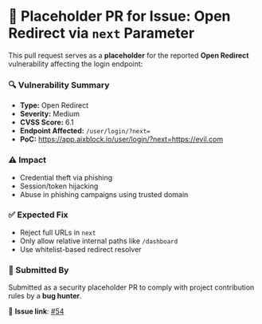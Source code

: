 # 📎 Placeholder PR for Issue: Open Redirect via `next` Parameter

This pull request serves as a **placeholder** for the reported **Open Redirect** vulnerability affecting the login endpoint:

### 🔍 Vulnerability Summary

- **Type:** Open Redirect
- **Severity:** Medium
- **CVSS Score:** 6.1
- **Endpoint Affected:** `/user/login/?next=`
- **PoC:** https://app.aixblock.io/user/login/?next=https://evil.com

### ⚠️ Impact

- Credential theft via phishing
- Session/token hijacking
- Abuse in phishing campaigns using trusted domain

### ✅ Expected Fix

- Reject full URLs in `next`
- Only allow relative internal paths like `/dashboard`
- Use whitelist-based redirect resolver

### 🔐 Submitted By

Submitted as a security placeholder PR to comply with project contribution rules by a **bug hunter**.

🔗 **Issue link**: [#54](https://github.com/AIxBlock-2023/awesome-ai-dev-platform-opensource/issues/54)
